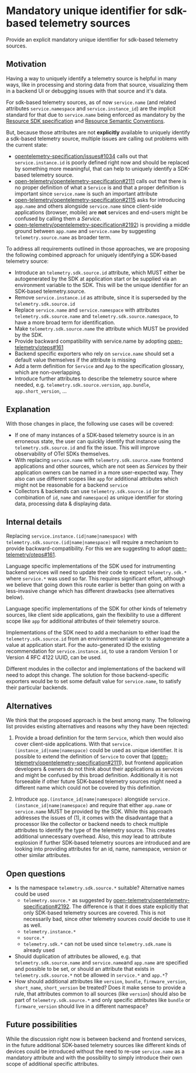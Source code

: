 # Mandatory unique identifier for sdk-based telemetry sources

Provide an explicit mandatory unique identifier for sdk-based telemetry sources.

## Motivation

Having a way to uniquely identify a telemetry source is helpful in many ways, like in processing and storing data from that source, visualizing them in a backend UI or debugging issues with that source and it's data.

For sdk-based telemetry sources, as of now `service.name` (and related attributes `service.namespace` and `service.instance_id`) are the implicit standard for that due to `service.name` being enforced as mandatory by the [Resource SDK specification](https://github.com/open-telemetry/opentelemetry-specification/blob/main/specification/resource/sdk.md#sdk-provided-resource-attributes) and [Resource Semantic Conventions](https://github.com/open-telemetry/opentelemetry-specification/blob/main/specification/resource/semantic_conventions/README.md#semantic-attributes-with-sdk-provided-default-value).

But, because those attributes are not **explicitly** available to uniquely identify a sdk-based telemetry source, multiple issues are calling out problems with the current state:

* [opentelemetry-specification/issues#1034](https://github.com/open-telemetry/opentelemetry-specification/issues/1034) calls out that `service.instance.id` is poorly defined right now and should be replaced by something more meaningful, that can help to uniquely identify a SDK-based telemetry source.
* [open-telemetry/opentelemetry-specification#2111](https://github.com/open-telemetry/opentelemetry-specification/pull/2111) calls out that there is no proper definition of what a `Service` is and that a proper definition is important since `service.name` is such an important attribute
* [open-telemetry/opentelemetry-specification#2115](https://github.com/open-telemetry/opentelemetry-specification/pull/2115) asks for introducing `app.name` and others alongside `service.name` since client-side applications (browser, mobile) are **not** services and end-users might be confused by calling them a _Service_.
* [open-telemetry/opentelemetry-specification#2192](https://github.com/open-telemetry/opentelemetry-specification/pull/2192)) is providing a middle ground between `app.name` and `service.name` by suggesting `telemetry.source.name` as broader term.

To address all requirements outlined in those approaches, we are proposing the following combined approach for uniquely identifying a SDK-based telemetry source:

* Introduce an `telemetry.sdk.source.id` attribute, which MUST either be autogenerated by the SDK at application start or be supplied via an environment variable to the SDK. This will be the unique identifier for an SDK-based telemetry.source.
* Remove `service.instance.id` as attribute, since it is superseded by the `telemetry.sdk.source.id`
* Replace `service.name` and `service.namespace` with attributes `telemetry.sdk.source.name` and `telemetry.sdk.source.namespace`, to have a more broad term for identification.
* Make `telemetry.sdk.source.name` the attribute which MUST be provided by the SDK.
* Provide backward compatibility with service.name by adopting [open-telemetry/oteps#161](https://github.com/open-telemetry/oteps/pull/161)
* Backend specific exporters who rely on `service.name` should set a default value themselves if the attribute is missing
* Add a term definition for `Service` and `App` to the specification glossary, which are non-overlapping.
* Introduce further attributes to describe the telemetry source where needed, e.g. `telemetry.sdk.source.version`, `app.bundle`, `app.short_version`, ...

## Explanation

With those changes in place, the following use cases will be covered:

* If one of many instances of a SDK-based telemetry source is in an erroneous state, the user can quickly identify that instance using the `telemetry.sdk.source.id` and fix the issue. This will improve observability of OTel SDKs themselves.
* With replacing `service.name` with `telemetry.sdk.source.name` frontend applications and other sources, which are not seen as _Services_ by their application owners can be named in a more user-expected way. They also can use different scopes like `app` for additional attributes which might not be reasonable for a backend `service`
* Collectors & backends can use `telemetry.sdk.source.id` (or the combination of `id`, `name` and `namespace`) as unique identifier for storing data, processing data & displaying data.

## Internal details

Replacing `service.instance.(id|name|namespace)` with `telemetry.sdk.source.(id|name|namespace)` will require a mechanism to provide backward-compatibility. For this we are suggesting to adopt [open-telemetry/oteps#161](https://github.com/open-telemetry/oteps/pull/161).

Language specific implementations of the SDK used for instrumenting backend services will need to update their code to expect `telemetry.sdk.*` where `service.*` was used so far. This requires significant effort, although we believe that going down this route earlier is better than going on with a less-invasive change which has different drawbacks (see alternatives below).

Language specific implementations of the SDK for other kinds of telemetry sources, like client side applications, gain the flexibility to use a different scope like `app` for additional attributes of their telemetry source.

Implementations of the SDK need to add a mechanism to either load the `telemetry.sdk.source.id` from an environment variable or to autogenerate a value at application start. For the auto-generated ID the existing recommendation for `service.instance.id`, to use a random Version 1 or Version 4 RFC 4122 UUID, can be used.

Different modules in the collector and implementations of the backend will need to adopt this change. The solution for those backend-specific exporters would be to set some default value for `service.name`, to satisfy their particular backends.

## Alternatives

We think that the proposed approach is the best among many. The following list provides existing alternatives and reasons why they have been rejected:

1. Provide a broad definition for the term `Service`, which then would also cover client-side applications. With that `service.(instance_id|name|namespace)` could be used as unique identifier. It is possible to extend the definition of `Service` to cover that ([open-telemetry/opentelemetry-specification#2111](https://github.com/open-telemetry/opentelemetry-specification/pull/2111)), but frontend application developers & owners do not think about their applications as services and might be confused by this broad definition. Additionally it is not forseeable if other future SDK-based telemetry sources might need a different name which could not be covered by this definition.

2. Introduce `app.(instance_id|name|namespace)` alongside `service.(instance_id|name|namespace)` and require that either `app.name` or `service.name` MUST be provided by the SDK. While this approach addresses the issues of (1), it comes with the disadvantage that a processor like the collector or backend needs to check multiple attributes to identify the type of the telemetry source. This creates additional unnecessary overhead. Also, this _may_ lead to attribute explosion if further SDK-based telemetry sources are introduced and are looking into providing attributes for an id, name, namespace, version or other similar attributes.

## Open questions

* Is the namespace `telemetry.sdk.source.*` suitable? Alternative names could be used
  * `telemetry.source.*` as suggested by [open-telemetry/opentelemetry-specification#2192](https://github.com/open-telemetry/opentelemetry-specification/pull/2192). The difference is that it does state explicitly that only SDK-based telemetry sources are covered. This is not necessarily bad, since other telemetry sources _could_ decide to use it as well.
  * `telemetry.instance.*`
  * `source.*`
  * `telemetry.sdk.*` can not be used since `telemetry.sdk.name` is already used
* Should duplication of attributes be allowed, e.g. that `telemetry.sdk.source.name` and `service.name`and `app.name` are specified and possible to be set, or should an attribute that exists in `telemetry.sdk.source.*` not be allowed in `service.*` and `app.*`?  
* How should additional attributes like `version`, `bundle`, `firmware_version`, `short_name`, `short_version` be treated? Does it make sense to provide a rule, that attributes common to all sources (like `version`) should also be part of `telemetry.sdk.source.*` and only specific attributes like `bundle` or `firmware_version` should live in a different namespace?

## Future possibilities

While the discussion right now is between backend and frontend services, in the future additional SDK-based telemetry sources like different kinds of devices could be introduced without the need to re-use `service.name` as a mandatory attribute and with the possibility to simply introduce their own scope of additional specific attributes.
